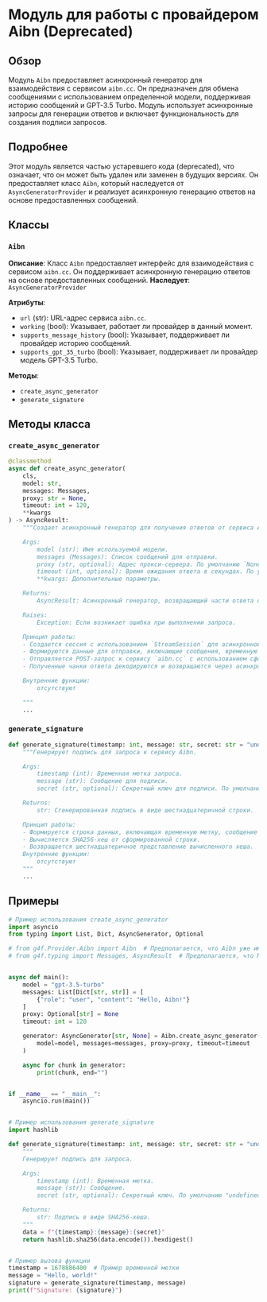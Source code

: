# Модуль для работы с провайдером Aibn (Deprecated)

## Обзор

Модуль `Aibn` предоставляет асинхронный генератор для взаимодействия с сервисом `aibn.cc`. Он предназначен для обмена сообщениями с использованием определенной модели, поддерживая историю сообщений и GPT-3.5 Turbo. Модуль использует асинхронные запросы для генерации ответов и включает функциональность для создания подписи запросов.

## Подробнее

Этот модуль является частью устаревшего кода (deprecated), что означает, что он может быть удален или заменен в будущих версиях. Он предоставляет класс `Aibn`, который наследуется от `AsyncGeneratorProvider` и реализует асинхронную генерацию ответов на основе предоставленных сообщений.

## Классы

### `Aibn`

**Описание**: Класс `Aibn` предоставляет интерфейс для взаимодействия с сервисом `aibn.cc`. Он поддерживает асинхронную генерацию ответов на основе предоставленных сообщений.
**Наследует**: `AsyncGeneratorProvider`

**Атрибуты**:
- `url` (str): URL-адрес сервиса `aibn.cc`.
- `working` (bool): Указывает, работает ли провайдер в данный момент.
- `supports_message_history` (bool): Указывает, поддерживает ли провайдер историю сообщений.
- `supports_gpt_35_turbo` (bool): Указывает, поддерживает ли провайдер модель GPT-3.5 Turbo.

**Методы**:

- `create_async_generator`
- `generate_signature`

## Методы класса

### `create_async_generator`

```python
@classmethod
async def create_async_generator(
    cls,
    model: str,
    messages: Messages,
    proxy: str = None,
    timeout: int = 120,
    **kwargs
) -> AsyncResult:
    """Создает асинхронный генератор для получения ответов от сервиса Aibn.

    Args:
        model (str): Имя используемой модели.
        messages (Messages): Список сообщений для отправки.
        proxy (str, optional): Адрес прокси-сервера. По умолчанию `None`.
        timeout (int, optional): Время ожидания ответа в секундах. По умолчанию 120.
        **kwargs: Дополнительные параметры.

    Returns:
        AsyncResult: Асинхронный генератор, возвращающий части ответа от сервиса.

    Raises:
        Exception: Если возникает ошибка при выполнении запроса.

    Принцип работы:
    - Создается сессия с использованием `StreamSession` для асинхронной отправки запросов.
    - Формируются данные для отправки, включающие сообщения, временную метку и подпись.
    - Отправляется POST-запрос к сервису `aibn.cc` с использованием сформированных данных.
    - Полученные чанки ответа декодируются и возвращаются через асинхронный генератор.

    Внутренние функции:
        отсутствуют

    """
    ...
```

### `generate_signature`

```python
def generate_signature(timestamp: int, message: str, secret: str = "undefined"):
    """Генерирует подпись для запроса к сервису Aibn.

    Args:
        timestamp (int): Временная метка запроса.
        message (str): Сообщение для подписи.
        secret (str, optional): Секретный ключ для подписи. По умолчанию "undefined".

    Returns:
        str: Сгенерированная подпись в виде шестнадцатеричной строки.

    Принцип работы:
    - Формируется строка данных, включающая временную метку, сообщение и секретный ключ.
    - Вычисляется SHA256-хеш от сформированной строки.
    - Возвращается шестнадцатеричное представление вычисленного хеша.
    Внутренние функции:
        отсутствуют
    """
    ...
```

## Примеры

```python
# Пример использования create_async_generator
import asyncio
from typing import List, Dict, AsyncGenerator, Optional

# from g4f.Provider.Aibn import Aibn  # Предполагается, что Aibn уже импортирован
# from g4f.typing import Messages, AsyncResult  # Предполагается, что Messages и AsyncResult определены


async def main():
    model = "gpt-3.5-turbo"
    messages: List[Dict[str, str]] = [
        {"role": "user", "content": "Hello, Aibn!"}
    ]
    proxy: Optional[str] = None
    timeout: int = 120

    generator: AsyncGenerator[str, None] = Aibn.create_async_generator(
        model=model, messages=messages, proxy=proxy, timeout=timeout
    )

    async for chunk in generator:
        print(chunk, end="")


if __name__ == "__main__":
    asyncio.run(main())


# Пример использования generate_signature
import hashlib

def generate_signature(timestamp: int, message: str, secret: str = "undefined") -> str:
    """
    Генерирует подпись для запроса.

    Args:
        timestamp (int): Временная метка.
        message (str): Сообщение.
        secret (str, optional): Секретный ключ. По умолчанию "undefined".

    Returns:
        str: Подпись в виде SHA256-хеша.
    """
    data = f"{timestamp}:{message}:{secret}"
    return hashlib.sha256(data.encode()).hexdigest()


# Пример вызова функции
timestamp = 1678886400  # Пример временной метки
message = "Hello, world!"
signature = generate_signature(timestamp, message)
print(f"Signature: {signature}")